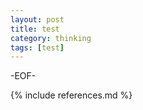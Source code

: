 ```yaml
---
layout: post
title: test
category: thinking
tags: [test]
---
```




-EOF-

{% include references.md %}
